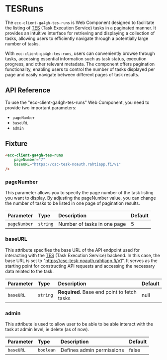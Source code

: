# TESRuns

The `ecc-client-ga4gh-tes-runs` is Web Component designed to facilitate the listing of [TES](https://github.com/ga4gh/task-execution-schemas) (Task Execution Service) tasks in a paginated manner. It provides an intuitive interface for retrieving and displaying a collection of tasks, allowing users to efficiently navigate through a potentially large number of tasks.

With `ecc-client-ga4gh-tes-runs`, users can conveniently browse through tasks, accessing essential information such as task status, execution progress, and other relevant metadata. The component offers pagination functionality, enabling users to control the number of tasks displayed per page and easily navigate between different pages of task results.

## API Reference

To use the "ecc-client-ga4gh-tes-runs" Web Component, you need to provide two important parameters:

- `pageNumber`
- `baseURL`
- `admin`

## Fixture

```html
<ecc-client-ga4gh-tes-runs
	pageNumber="7"
	baseURL="https://csc-tesk-noauth.rahtiapp.fi/v1"
/>
```

### pageNumber

This parameter allows you to specify the page number of the task listing you want to display. By adjusting the pageNumber value, you can change the number of tasks to be listed in one page of pagination results.

| Parameter    | Type     | Description                 | Default |
| :----------- | :------- | :-------------------------- | :------ |
| `pageNumber` | `string` | Number of tasks in one page | 5       |

### baseURL

This attribute specifies the base URL of the API endpoint used for interacting with the [TES](https://github.com/ga4gh/task-execution-schemas) (Task Execution Service) backend. In this case, the base URL is set to "https://csc-tesk-noauth.rahtiapp.fi/v1". It serves as the starting point for constructing API requests and accessing the necessary data related to the task.

| Parameter | Type     | Description                                 | Default |
| :-------- | :------- | :------------------------------------------ | :------ |
| `baseURL` | `string` | **Required**. Base end point to fetch tasks | null    |

### admin

This attribute is used to allow user to be able to be able interact with the task at admin level, ie delete (as of now).

| Parameter | Type      | Description               | Default |
| :-------- | :-------- | :------------------------ | :------ |
| `baseURL` | `boolean` | Defines admin permissions | false   |
